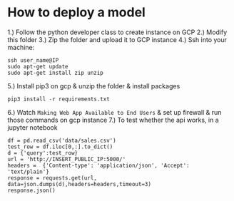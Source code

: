 # How to deploy a model
1.) Follow the python developer class to create instance on GCP
2.) Modify this folder 
3.) Zip the folder and upload it to GCP instance
4.) Ssh into your machine: 
```
ssh user_name@IP
sudo apt-get update 
sudo apt-get install zip unzip
```
5.) Install pip3 on gcp & unzip the folder & install packages
```
pip3 install -r requirements.txt 
```
6.) Watch `Making Web App Available to End Users` & set up firewall & run those commands on gcp instance 
7.) To test whether the api works, in a jupyter notebook
```import requests
df = pd.read_csv('data/sales.csv')
test_row = df.iloc[0,:].to_dict()
d = {'query':test_row}
url = 'http://INSERT_PUBLIC_IP:5000/'
headers =  {'Content-type': 'application/json', 'Accept': 'text/plain'}
response = requests.get(url, data=json.dumps(d),headers=headers,timeout=3)
response.json()
```

